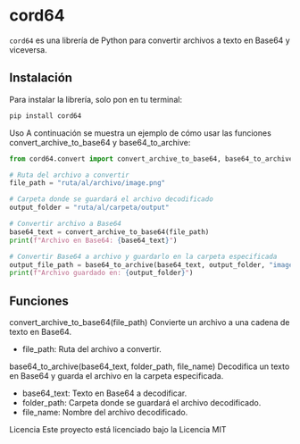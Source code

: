 # cord64

`cord64` es una librería de Python para convertir archivos a texto en Base64 y viceversa.

## Instalación

Para instalar la librería, solo pon en tu terminal:

```bash
pip install cord64
```
Uso
A continuación se muestra un ejemplo de cómo usar las funciones convert_archive_to_base64 y base64_to_archive:
```python
from cord64.convert import convert_archive_to_base64, base64_to_archive

# Ruta del archivo a convertir
file_path = "ruta/al/archivo/image.png"

# Carpeta donde se guardará el archivo decodificado
output_folder = "ruta/al/carpeta/output"

# Convertir archivo a Base64
base64_text = convert_archive_to_base64(file_path)
print(f"Archivo en Base64: {base64_text}")

# Convertir Base64 a archivo y guardarlo en la carpeta especificada
output_file_path = base64_to_archive(base64_text, output_folder, "image.png")
print(f"Archivo guardado en: {output_folder}")
```

## Funciones

convert_archive_to_base64(file_path)
Convierte un archivo a una cadena de texto en Base64.

- file_path: Ruta del archivo a convertir.

base64_to_archive(base64_text, folder_path, file_name)
Decodifica un texto en Base64 y guarda el archivo en la carpeta especificada.

- base64_text: Texto en Base64 a decodificar.
- folder_path: Carpeta donde se guardará el archivo decodificado.
- file_name: Nombre del archivo decodificado.

Licencia
Este proyecto está licenciado bajo la Licencia MIT